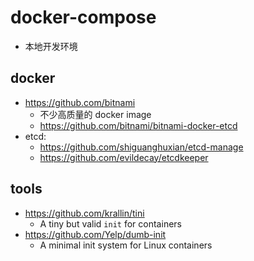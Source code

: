 # docker-compose

- 本地开发环境

## docker

- <https://github.com/bitnami>
  - 不少高质量的 docker image
  - <https://github.com/bitnami/bitnami-docker-etcd>
- etcd:
  - <https://github.com/shiguanghuxian/etcd-manage>
  - <https://github.com/evildecay/etcdkeeper>

## tools

- <https://github.com/krallin/tini>
  - A tiny but valid `init` for containers
- <https://github.com/Yelp/dumb-init>
  - A minimal init system for Linux containers
